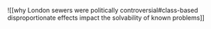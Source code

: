 ![[why London sewers were politically controversial#class-based disproportionate effects impact the solvability of known problems]]